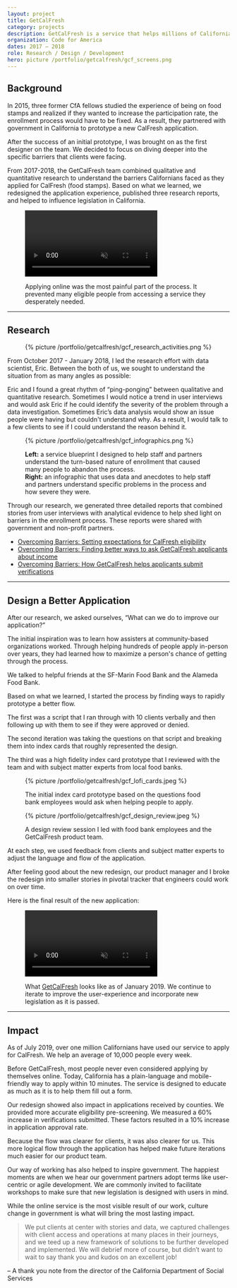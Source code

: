 ```yaml
---
layout: project
title: GetCalFresh
category: projects
description: GetCalFresh is a service that helps millions of Californians each year to put food on the table. What started out as proof-of-concept prototype was eventually adopted by the State of California as the official online application for CalFresh.
organization: Code for America
dates: 2017 – 2018
role: Research / Design / Development
hero: picture /portfolio/getcalfresh/gcf_screens.png
---
```


## Background

<div class="row">
  <div class="col-md-6" markdown="1">

In 2015, three former CfA fellows studied the experience of being on food stamps and realized if they wanted to increase the participation rate, the enrollment process would have to be fixed. As a result, they partnered with government in California to prototype a new CalFresh application.

After the success of an initial prototype, I was brought on as the first designer on the team. We decided to focus on diving deeper into the specific barriers that clients were facing.

From 2017-2018, the GetCalFresh team combined qualitative and quantitative research to understand the barriers Californians faced as they applied for CalFresh (food stamps). Based on what we learned, we redesigned the application experience, published three research reports, and helped to influence legislation in California.


</div>
<div class="col-md-5 col-md-offset-1">
  <figure>
   <video src="/videos/gcf_c4mobile_walkthrough.mp4" type="video/mp4" autoplay loop muted playsinline></video>
   <figcaption>
     <p>Applying online was the most painful part of the process. It prevented many eligible people from accessing a service they desperately needed.</p>
   </figcaption>
  </figure> 
</div>
</div>

---

## Research

<div class="row">
  <div class="col-md-5">
    <figure>
      {% picture /portfolio/getcalfresh/gcf_research_activities.png %}
    </figure>
  </div>
  <div class="col-md-6 col-md-offset-1" markdown="1">

From October 2017 - January 2018, I led the research effort with data scientist, Eric. Between the both of us, we sought to understand the situation from as many angles as possible:
    
Eric and I found a great rhythm of “ping-ponging” between qualitative and quantitative research. Sometimes I would notice a trend in user interviews and would ask Eric if he could identify the severity of the problem through a data investigation. Sometimes Eric’s data analysis would show an issue people were having but couldn't understand why. As a result, I would talk to a few clients to see if I could understand the reason behind it. 

  </div>
</div>


<figure>
  {% picture /portfolio/getcalfresh/gcf_infographics.png %}
  <figcaption>
    <p><b>Left:</b> a service blueprint I designed to help staff and partners understand the turn-based nature of enrollment that caused many people to abandon the process. <br/><b>Right:</b> an infographic that uses data and anecdotes to help staff and partners understand specific problems in the process and how severe they were.</p>
  </figcaption>
</figure>

<div class="row">
  <div class="col-md-6 col-md-offset-6" markdown="1">
    
Through our research, we generated three detailed reports that combined stories from user interviews with analytical evidence to help shed light on barriers in the enrollment process. These reports were shared with government and non-profit partners.

  * [Overcoming Barriers: Setting expectations for CalFresh eligibility](https://medium.com/code-for-america/overcoming-barriers-setting-expectations-for-calfresh-eligibility-ade9f81c048)
  * [Overcoming Barriers: Finding better ways to ask GetCalFresh applicants about income](https://medium.com/code-for-america/overcoming-barriers-finding-better-ways-to-ask-getcalfresh-applicants-about-income-ef45f0d5bdad)
  * [Overcoming Barriers: How GetCalFresh helps applicants submit verifications](https://medium.com/code-for-america/overcoming-barriers-how-getcalfresh-helps-applicants-submit-verifications-f2082823f64f)

</div>
</div>

---

## Design a Better Application

<div class="row">
  <div class="col-md-6" markdown="1">


After our research, we asked ourselves, “What can we do to improve our application?”

The initial inspiration was to learn how assisters at community-based organizations worked. Through helping hundreds of people apply in-person over years, they had learned how to maximize a person's chance of getting through the process.

We talked to helpful friends at the SF-Marin Food Bank and the Alameda Food Bank.

Based on what we learned, I started the process by finding ways to rapidly prototype a better flow.

The first was a script that I ran through with 10 clients verbally and then following up with them to see if they were approved or denied.

The second iteration was taking the questions on that script and breaking them into index cards that roughly represented the design.

The third was a high fidelity index card prototype that I reviewed with the team and with subject matter experts from local food banks.

  </div>
  <div class="col-md-5 col-md-offset-1">
    <figure>
      {% picture /portfolio/getcalfresh/gcf_lofi_cards.jpeg %}
      <figcaption>
        <p>The initial index card prototype based on the questions food bank employees would ask when helping people to apply.</p>
      </figcaption>
    </figure>
  </div>
</div>

<figure>
  {% picture /portfolio/getcalfresh/gcf_design_review.jpeg %}
  <figcaption>
    <p>A design review session I led with food bank employees and the GetCalFresh product team.</p>
  </figcaption>
</figure>

<div class="row">
  <div class="col-md-6 col-md-offset-6" markdown="1">

At each step, we used feedback from clients and subject matter experts to adjust the language and flow of the application. 

After feeling good about the new redesign, our product manager and I broke the redesign into smaller stories in pivotal tracker that engineers could work on over time.

Here is the final result of the new application:

<figure>
  <video src="/videos/gcf_walkthrough.mp4" type="video/mp4" autoplay loop muted playsinline></video>
  <figcaption>
    <p>What <a href="https://www.getcalfresh.org">GetCalFresh</a> looks like as of January 2019. We continue to iterate to improve the user-experience and incorporate new legislation as it is passed.</p>
  </figcaption>
</figure>

  </div>
</div>


---

## Impact

<div class="row">
  <div class="col-md-6" markdown="1">


As of July 2019, over one million Californians have used our service to apply for CalFresh. We help an average of 10,000 people every week.

Before GetCalFresh, most people never even considered applying by themselves online. Today, California has a plain-language and mobile-friendly way to apply within 10 minutes. The service is designed to educate as much as it is to help them fill out a form.

Our redesign showed also impact in applications received by counties. We provided more accurate eligibility pre-screening. We measured a 60% increase in verifications submitted. These factors resulted in a 10% increase in application approval rate.

Because the flow was clearer for clients, it was also clearer for us. This more logical flow through the application has helped make future iterations much easier for our product team.

Our way of working has also helped to inspire government. The happiest moments are when we hear our government partners adopt terms like user-centric or agile development. We are commonly invited to facilitate workshops to make sure that new legislation is designed with users in mind. 

While the online service is the most visible result of our work, culture change in government is what will bring the most lasting impact.

  </div>
  <div class="col-md-5 col-md-offset-1">
    <div class="quote">
      <blockquote>
        <p>We put clients at center with stories and data, we captured challenges with client access and operations at many places in their journeys, and we teed up a new framework of solutions to be further developed and implemented. We will debrief more of course, but didn’t want to wait to say thank you and kudos on an excellent job!</p> 
      </blockquote>
      <p class="text--detail">– A thank you note from the director of the California Department of Social Services</p>
    </div>
  </div>
</div>